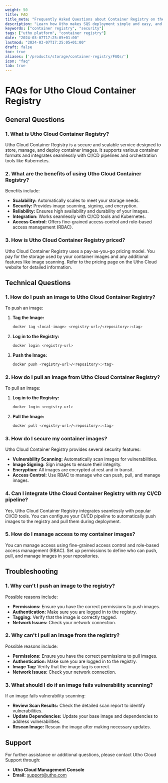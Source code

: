 ```yaml
---
weight: 50
title: FAQ
title_meta: "Frequently Asked Questions about Container Registry on the Utho Platform"
description: "Learn how Utho makes SQS deployment simple and easy, and get answers to frequently asked questions about our Container Registry service."
keywords: ["container registry", "security"]
tags: ["utho platform", "container registry"]
date: "2024-03-07T17:25:05+01:00"
lastmod: "2024-03-07T17:25:05+01:00"
draft: false
toc: true
aliases: ['/products/storage/container-registry/FAQs/']
icon: "faq"
tab: true
---
```


# FAQs for Utho Cloud Container Registry

## General Questions

### 1. What is Utho Cloud Container Registry?
Utho Cloud Container Registry is a secure and scalable service designed to store, manage, and deploy container images. It supports various container formats and integrates seamlessly with CI/CD pipelines and orchestration tools like Kubernetes.

### 2. What are the benefits of using Utho Cloud Container Registry?
Benefits include:
- **Scalability:** Automatically scales to meet your storage needs.
- **Security:** Provides image scanning, signing, and encryption.
- **Reliability:** Ensures high availability and durability of your images.
- **Integration:** Works seamlessly with CI/CD tools and Kubernetes.
- **Access Control:** Offers fine-grained access control and role-based access management (RBAC).

### 3. How is Utho Cloud Container Registry priced?
Utho Cloud Container Registry uses a pay-as-you-go pricing model. You pay for the storage used by your container images and any additional features like image scanning. Refer to the pricing page on the Utho Cloud website for detailed information.

## Technical Questions

### 1. How do I push an image to Utho Cloud Container Registry?
To push an image:
1. **Tag the Image:**
    ```sh
    docker tag <local-image> <registry-url>/<repository>:<tag>
    ```
2. **Log in to the Registry:**
    ```sh
    docker login <registry-url>
    ```
3. **Push the Image:**
    ```sh
    docker push <registry-url>/<repository>:<tag>
    ```

### 2. How do I pull an image from Utho Cloud Container Registry?
To pull an image:
1. **Log in to the Registry:**
    ```sh
    docker login <registry-url>
    ```
2. **Pull the Image:**
    ```sh
    docker pull <registry-url>/<repository>:<tag>
    ```

### 3. How do I secure my container images?
Utho Cloud Container Registry provides several security features:
- **Vulnerability Scanning:** Automatically scan images for vulnerabilities.
- **Image Signing:** Sign images to ensure their integrity.
- **Encryption:** All images are encrypted at rest and in transit.
- **Access Control:** Use RBAC to manage who can push, pull, and manage images.

### 4. Can I integrate Utho Cloud Container Registry with my CI/CD pipeline?
Yes, Utho Cloud Container Registry integrates seamlessly with popular CI/CD tools. You can configure your CI/CD pipeline to automatically push images to the registry and pull them during deployment.

### 5. How do I manage access to my container images?
You can manage access using fine-grained access control and role-based access management (RBAC). Set up permissions to define who can push, pull, and manage images in your repositories.

## Troubleshooting

### 1. Why can't I push an image to the registry?
Possible reasons include:
- **Permissions:** Ensure you have the correct permissions to push images.
- **Authentication:** Make sure you are logged in to the registry.
- **Tagging:** Verify that the image is correctly tagged.
- **Network Issues:** Check your network connection.

### 2. Why can't I pull an image from the registry?
Possible reasons include:
- **Permissions:** Ensure you have the correct permissions to pull images.
- **Authentication:** Make sure you are logged in to the registry.
- **Image Tag:** Verify that the image tag is correct.
- **Network Issues:** Check your network connection.

### 3. What should I do if an image fails vulnerability scanning?
If an image fails vulnerability scanning:
- **Review Scan Results:** Check the detailed scan report to identify vulnerabilities.
- **Update Dependencies:** Update your base image and dependencies to address vulnerabilities.
- **Rescan Image:** Rescan the image after making necessary updates.

## Support

For further assistance or additional questions, please contact Utho Cloud Support through:
- **Utho Cloud Management Console**
- **Email:** support@utho.com

<!-- ## Feedback

We value your feedback! Please share your suggestions and comments regarding the Utho Cloud Container Registry at feedback@uthocloud.com. Your input helps us improve our services and products. -->
